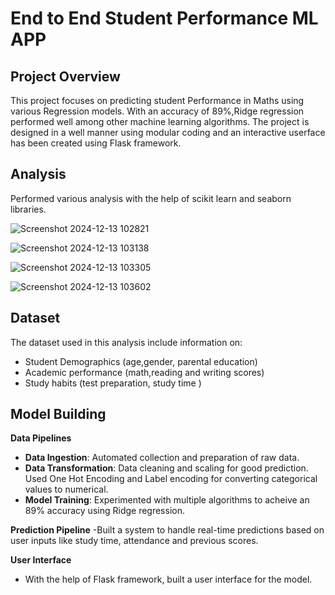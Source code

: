 # End to End Student Performance ML APP

## Project Overview
This project focuses on predicting student Performance in Maths using various Regression models. With an accuracy of 89%,Ridge regression performed well among other machine learning algorithms. The project is designed in a well manner using modular coding and an interactive userface has been created using Flask framework.

## Analysis
Performed various analysis with the help of scikit learn and seaborn libraries.

![Screenshot 2024-12-13 102821](https://github.com/user-attachments/assets/5e86073b-337e-4cd2-bba1-290ed9ae7e3a)

![Screenshot 2024-12-13 103138](https://github.com/user-attachments/assets/2433fa89-689e-4681-b116-d57a8f5f5a3e)

![Screenshot 2024-12-13 103305](https://github.com/user-attachments/assets/6504146c-1157-4235-afb9-301e9a2f6948)

![Screenshot 2024-12-13 103602](https://github.com/user-attachments/assets/0356f94b-87ad-479e-b62e-f251410a01eb)
  
## Dataset
The dataset used in this analysis include information on:
- Student Demographics (age,gender, parental education)
- Academic performance (math,reading and writing scores)
- Study habits (test preparation, study time )

## Model Building
**Data Pipelines**
- **Data Ingestion**: Automated collection and preparation of raw data.
- **Data Transformation**: Data cleaning and scaling for good prediction. Used One Hot Encoding and Label encoding for converting categorical values to numerical.
- **Model Training**: Experimented with multiple algorithms to acheive an 89% accuracy using Ridge regression.

**Prediction Pipeline**
-Built a system to handle real-time predictions based on user inputs like study time, attendance and previous scores.

**User Interface**
- With the help of Flask framework, built a user interface for the model.
